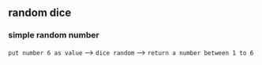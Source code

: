## random dice

### simple random number 

`put number 6 as value` --> `dice random` --> `return a number between 1 to 6`
